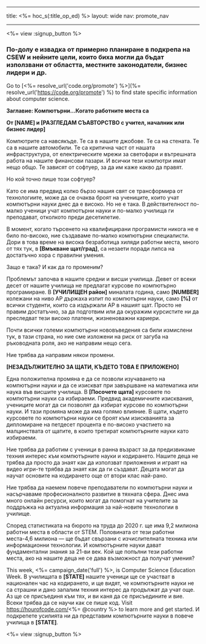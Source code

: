 * * *

title: <%= hoc_s(:title_op_ed) %> layout: wide nav: promote_nav

* * *

<%= view :signup_button %>

### По-долу е извадка от примерно планиране в подкрепа на CSEW и нейните цели, които биха могли да бъдат използвани от областта, местните законодатели, бизнес лидери и др.

  


Go to [<%= resolve_url('code.org/promote') %>](%= resolve_url('https://code.org/promote') %) to find state specific information about computer science.

**Заглавие: Компютърни...Когато работните места са**

**От [NAME] и [РАЗГЛЕДАМ СЪАВТОРСТВО с учител, началник или бизнес лидер]**

Компютрите са навсякъде. Те са в нашите джобове. Те са на стената. Те са в нашите автомобили. Те са критична част от нашата инфраструктура, от електрическите мрежи за светофари и вътрешната работа на нашите финансови пазари. И всички тези компютри имат нещо общо. Те зависят от софтуер, за да им каже какво да правят.

Но кой точно пише този софтуер?

Като се има предвид колко бързо нашия свят се трансформира от технологиите, може да се очаква броят на учениците, които учат компютърни науки днес да е високо. Но не е така. В действителност по-малко ученици учат компютърни науки и по-малко училища ги преподават, отколкото преди десетилетие.

В момент, когато търсенето на квалифицирани програмисти никога не е било по-високо, ние създаваме по-малко компютърни специалисти. Дори в това време на висока безработица хиляди работни места, много от тях тук, в **[Вмъкване щат/град]**, са незаети поради липса на достатъчно хора с правилни умения.

Защо е така? И как да го променим?

Проблемът започва в нашите средни и висши училища. Девет от всеки десет от нашите училища не предлагат курсове по компютърно програмиране. В **[УЧИЛИЩЕН район]** миналата година, само **[NUMBER]** колежани на ниво AP държаха изпит по компютърни науки, само **[%]** от всички студенти, които са издържали AP в нашият щат. Просто не правим достатъчно, за да подготвим или да окуражим курсистите ни да преследват тези високо платени, жизненоважни кариери.

Почти всички големи компютърни нововъведения са били измислени тук, в тази страна, но ние сме изложени на риск от загуба на ръководната роля, ако не направим нещо сега.

Ние трябва да направим някои промени.

**[НЕЗАДЪЛЖИТЕЛНО ЗА ЩАТИ, КЪДЕТО ТОВА Е ПРИЛОЖЕНО]**

Една положителна промяна е да се позволи изучаването на компютърни науки и да се изискват при завършване на математика или наука във висшите училища. В **[Посочете щата]** курсовете по компютърни науки са избираеми. Предвид академичните изисквания, учениците могат да си позволят да избират курсове по компютърни науки. И тази промяна може да има голямо влияние. В щати, където курсовете по компютърни науки се броят към изискванията за дипломиране на петдесет процента е по-високо участието на малцинствата от щатите, в които третират компютърните науки като избираеми.

Ние трябва да работим с ученици в ранна възраст за да предизвикаме техния интерес към компютърните науки и кодирането. Нашите деца не трябва да просто да знаят как да използват приложения и играят на видео игри-те трябва да знаят как да ги създават. Децата могат да научат основите на кодирането още от втори клас най-рано.

Ние трябва да наемем повече преподаватели по компютърни науки и насърчаваме професионалното развитие в тяхната сфера. Днес има много онлайн ресурси, които могат да помогнат на учителите за поддръжка на актуална информация за най-новите технологии в училище.

Според статистиката на бюрото на труда до 2020 г. ще има 9,2 милиона работни места в области от STEM. Половината от тези работни места-4,6 милиона — ще бъдат свързани с изчислителната техника или информационни технологии. И компютърните науки дават фундаментални знания за 21-ви век. Кой ще попълни тези работни места, ако на нашите деца не се дава възможност да получат умения?

This week, <%= campaign_date('full') %>, is Computer Science Education Week. В училищата в **[STATE]** нашите ученици ще се участват в национален час на кодирането, и ще видят, че компютърните науки не са страшни и дано запалим техния интерес да продължат да учат още. Аз ще се присъединя към тях, и ви каня да се присъедините и вие. Всеки трябва да се научи как се пише код. Visit https://hourofcode.com/<%= @country %> to learn more and get started. И подкрепете усилията ни да представим компютърните науки в повече училища в **[STATE]**.

<%= view :signup_button %>